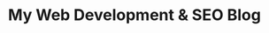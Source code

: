 ---
layout: blog
title: My Web Development & SEO Blog
permalink: /blog/
permalink: /blog/
category: blog
breadcrumb: Blog
description: Looking to find some information on web development & SEO. Check out my Blog. I also post on integrating applications such as Marketo & Google Analytics and more!
---